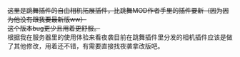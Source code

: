<!--
 * @Author: 我是派蒙啊
 * @Last Modified by: 我是派蒙啊
 * @Create Date: 2024-01-25 15:15:33
 * @Last Modified time: 2024-01-25 15:18:03
 * @Github: https://github.com/Paimon-Kawaii
-->
~~这里是跳舞插件的自由相机拓展插件，比跳舞MOD作者手里的插件要新（因为因为他没有跟我要最新版ww）  
这个版本bug更少且用着更舒服。~~  
根据我在服务器里的使用体验来看夜袭目前在跳舞插件里分发的相机插件应该是做了其他修改，用着还不错，有需要直接找夜袭拿改版吧。